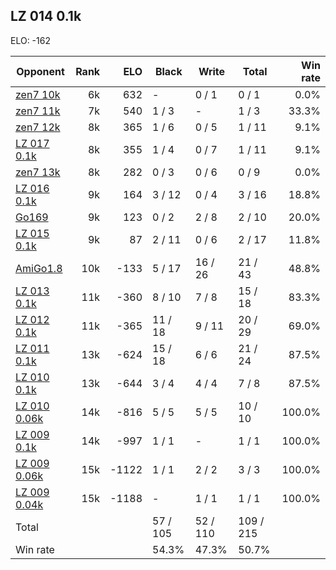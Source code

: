 ## LZ 014 0.1k ##

ELO: -162

Opponent | Rank | ELO | Black | Write | Total | Win rate
---------|-----:|----:|-------|-------|-------|-------:
[zen7 10k](zen7%2010k.md) | 6k | 632 | - | 0 / 1 | 0 / 1 | 0.0%
[zen7 11k](zen7%2011k.md) | 7k | 540 | 1 / 3 | - | 1 / 3 | 33.3%
[zen7 12k](zen7%2012k.md) | 8k | 365 | 1 / 6 | 0 / 5 | 1 / 11 | 9.1%
[LZ 017 0.1k](LZ%20017%200.1k.md) | 8k | 355 | 1 / 4 | 0 / 7 | 1 / 11 | 9.1%
[zen7 13k](zen7%2013k.md) | 8k | 282 | 0 / 3 | 0 / 6 | 0 / 9 | 0.0%
[LZ 016 0.1k](LZ%20016%200.1k.md) | 9k | 164 | 3 / 12 | 0 / 4 | 3 / 16 | 18.8%
[Go169](Go169.md) | 9k | 123 | 0 / 2 | 2 / 8 | 2 / 10 | 20.0%
[LZ 015 0.1k](LZ%20015%200.1k.md) | 9k | 87 | 2 / 11 | 0 / 6 | 2 / 17 | 11.8%
[AmiGo1.8](AmiGo1.8.md) | 10k | -133 | 5 / 17 | 16 / 26 | 21 / 43 | 48.8%
[LZ 013 0.1k](LZ%20013%200.1k.md) | 11k | -360 | 8 / 10 | 7 / 8 | 15 / 18 | 83.3%
[LZ 012 0.1k](LZ%20012%200.1k.md) | 11k | -365 | 11 / 18 | 9 / 11 | 20 / 29 | 69.0%
[LZ 011 0.1k](LZ%20011%200.1k.md) | 13k | -624 | 15 / 18 | 6 / 6 | 21 / 24 | 87.5%
[LZ 010 0.1k](LZ%20010%200.1k.md) | 13k | -644 | 3 / 4 | 4 / 4 | 7 / 8 | 87.5%
[LZ 010 0.06k](LZ%20010%200.06k.md) | 14k | -816 | 5 / 5 | 5 / 5 | 10 / 10 | 100.0%
[LZ 009 0.1k](LZ%20009%200.1k.md) | 14k | -997 | 1 / 1 | - | 1 / 1 | 100.0%
[LZ 009 0.06k](LZ%20009%200.06k.md) | 15k | -1122 | 1 / 1 | 2 / 2 | 3 / 3 | 100.0%
[LZ 009 0.04k](LZ%20009%200.04k.md) | 15k | -1188 | - | 1 / 1 | 1 / 1 | 100.0%
Total | | | 57 / 105 | 52 / 110 | 109 / 215 | 
Win rate| | | 54.3% | 47.3% | 50.7% | 
